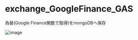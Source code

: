 # exchange_GoogleFinance_GAS
為替(Google Finance関数で取得)をmongoDBへ保存

![image](https://user-images.githubusercontent.com/60533203/148742398-9070fa99-6400-4823-8eb5-f2b66e1ef185.png)
